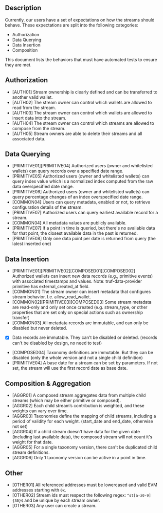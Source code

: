 ## Description

Currently, our users have a set of expectations on how the streams should behave. These expectations are split into the following categories:

- Authorization
- Data Querying
- Data Insertion
- Composition

This document lists the behaviors that must have automated tests to ensure they are met.

## Authorization

- [AUTH01] Stream ownership is clearly defined and can be transferred to another valid wallet.
- [AUTH02] The stream owner can control which wallets are allowed to read from the stream.
- [AUTH03] The stream owner can control which wallets are allowed to insert data into the stream.
- [AUTH04] The stream owner can control which streams are allowed to compose from the stream.
- [AUTH05] Stream owners are able to delete their streams and all associated data.

## Data Querying

- [PRIMITIVE01][PRIMITIVE04] Authorized users (owner and whitelisted wallets) can query records over a specified date range.
- [PRIMITIVE05] Authorized users (owner and whitelisted wallets) can query index value which is a normalized index computed from the raw data overspecified date range.
- [PRIMITIVE06] Authorized users (owner and whitelisted wallets) can query percentage changes of an index overspecified date range.
- [COMMON04] Users can query metadata, enabled or not, to retrieve configuration details of the stream.
- [PRIMITIVE07] Authorized users can query earliest available record for a stream.
- [COMMON04] All metadata values are publicly available.
- [PRIMITIVE07] If a point in time is queried, but there's no available data for that point, the closest available data in the past is returned.
- [PRIMITIVE08] Only one data point per date is returned from query (the latest inserted one)

## Data Insertion

- [PRIMITIVE01][PRIMITIVE02][COMPOSED01][COMPOSED02] Authorized wallets can insert new data records (e.g., primitive events) with associated timestamps and values.
    Note: truf-data-provider primitive has external_created_at field.
- [COMMON01] The stream owner can insert metadata that configures stream behavior. I.e. allow_read_wallet.
- [COMMON02][PRIMITIVE03][COMPOSED03] Some stream metadata are read-only and only set once created (e.g. stream_type, or other properties that are set only on special actions such as ownership transfer)
- [COMMON03] All metadata records are immutable, and can only be disabled but never deleted.
- [x] Data records are immutable. They can't be disabled or deleted. (records can't be disabled by design, no need to test)
- [COMPOSED04] Taxonomy definitions are immutable. But they can be disabled (only the whole version and not a single child definition)
- [PRIMITIVE04] A base date for a stream can be set by parameters. If not set, the stream will use the first record date as base date.


## Composition & Aggregation

- [AGGR01] A composed stream aggregates data from multiple child streams (which may be either primitive or composed).
- [AGGR02] Each child stream’s contribution is weighted, and these weights can vary over time.
- [AGGR03] Taxonomies define the mapping of child streams, including a period of validity for each weight. (start_date and end_date, otherwise not set)
- [AGGR04] If a child stream doesn't have data for the given date (including last available data), the composed stream will not count it's weight for that date.
- [AGGR05] For a single taxonomy version, there can't be duplicated child stream definitions.
- [AGGR06] Only 1 taxonomy version can be active in a point in time.

## Other

- [OTHER01] All referenced addresses must be lowercased and valid EVM addresses starting with `0x`.
- [OTHER02] Stream ids must respect the following regex: `^st[a-z0-9]{30}$` and be unique by each stream owner.
- [OTHER03] Any user can create a stream.

